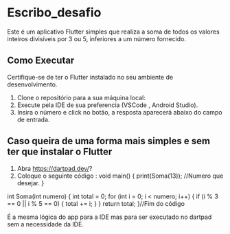 # Escribo_desafio

Este é um aplicativo Flutter simples que realiza a soma de todos os valores inteiros divisíveis por 3 ou 5, inferiores a um número fornecido.

## Como Executar

Certifique-se de ter o Flutter instalado no seu ambiente de desenvolvimento.

1. Clone o repositório para a sua máquina local:
2. Execute pela IDE de sua preferencia (VSCode , Android Studio).
3. Insira o número e click no botão, a resposta aparecerá abaixo do campo de entrada.

## Caso queira de uma forma mais simples e sem ter que instalar o Flutter

1. Abra https://dartpad.dev/?
2. Coloque o seguinte código :
    void main() {
  print(Soma(13)); //Numero que desejar.
}

int Soma(int numero) {
  int total = 0;
  for (int i = 0; i < numero; i++) {
    if (i % 3 == 0 || i % 5 == 0) {
      total += i;
    }
  }
  return total;
}//Fim do código

É a mesma lógica do app para a IDE mas para ser executado no dartpad sem a necessidade da IDE.
